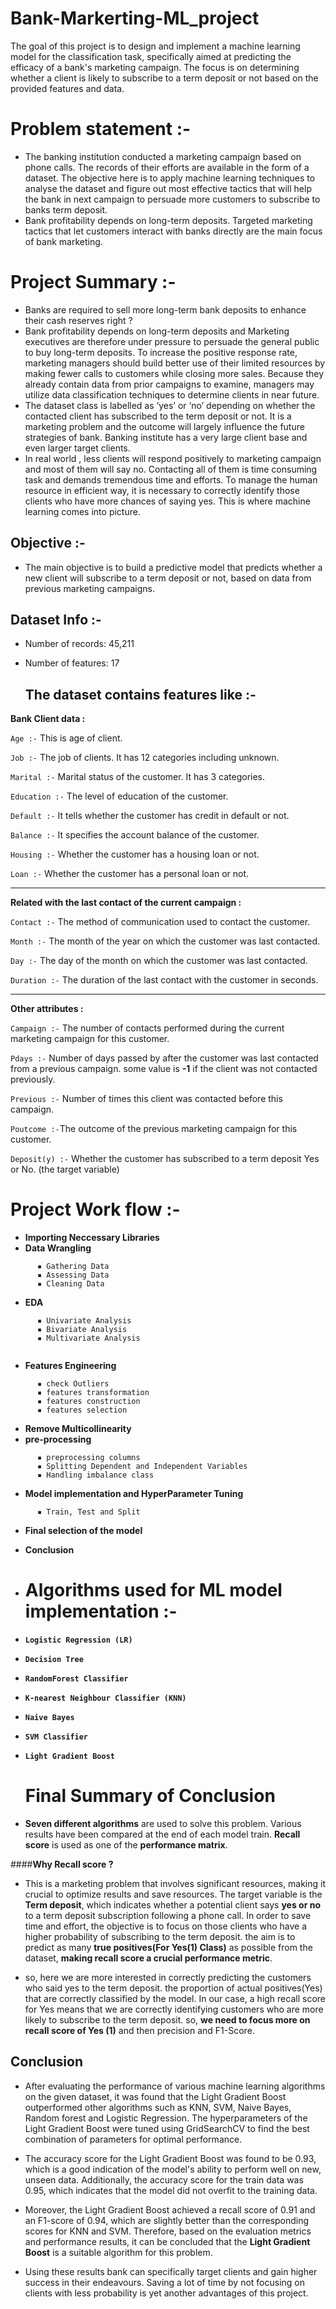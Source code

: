 # Bank-Markerting-ML_project
The goal of this project is to design and implement a machine learning model for the classification task, specifically aimed at predicting the efficacy of a bank's marketing campaign. The focus is on determining whether a client is likely to subscribe to a term deposit or not based on the provided features and data.
 
# **Problem statement :-**

- The banking institution conducted a marketing campaign based on phone calls. The records of their efforts are available in the form of a dataset. The objective here is to apply machine learning techniques to analyse the dataset and figure out most effective tactics that will help the bank in next campaign to persuade more customers to subscribe to banks term deposit.
- Bank profitability depends on long-term deposits. Targeted marketing tactics that let customers interact with banks directly are the main focus of bank marketing.


# **Project Summary :-**

- Banks are required to sell more long-term bank deposits to enhance their cash reserves right ? 
- Bank profitability depends on long-term deposits and Marketing executives are therefore under pressure to persuade the general public to buy long-term deposits. To increase the positive response rate, marketing managers should build better use of their limited resources by making fewer calls to customers while closing more sales. Because they already contain data from prior campaigns to examine, managers may utilize data classification techniques to determine clients in near future.
- The dataset class is labelled as ‘yes’ or ‘no’ depending on whether the contacted client has subscribed to the term deposit or not. It is a marketing problem and the outcome will largely influence the future strategies of bank. Banking institute has a very large client base and even larger target clients. 
- In real world , less clients will respond positively to marketing campaign and most of them will say no. Contacting all of them is time consuming task and demands tremendous time and efforts. To manage the human resource in efficient way, it is necessary to correctly identify those clients who have more chances of saying yes. This is where machine learning comes into picture.


## **Objective :-**

- The main objective is to build a predictive model that predicts whether a new client will subscribe to a term deposit or not, based on data from previous marketing campaigns.


## **Dataset Info :-**

* Number of records: 45,211
* Number of features: 17

  ## **The dataset contains features like :-**

**Bank Client data :**

`Age :-` This is age of client.

`Job :-` The job of clients. It has 12 categories including unknown.

`Marital :-` Marital status of the customer. It has 3 categories.

`Education :-` The level of education of the customer.

`Default :-` It tells whether the customer has credit in default or not.

`Balance :-`  It specifies the account balance of the customer.

`Housing :-` Whether the customer has a housing loan or not.

`Loan :-` Whether the customer has a personal loan or not.

---
**Related with the last contact of the current campaign :**

`Contact :-` The method of communication used to contact the customer.

`Month :-` The month of the year on which the customer was last contacted.

`Day :-` The day of the month on which the customer was last contacted.

`Duration :-` The duration of the last contact with the customer in seconds.

---
**Other attributes :**

`Campaign :-` The number of contacts performed during the current marketing campaign for this customer.

`Pdays :-` Number of days passed by after the customer was last contacted from a previous campaign. some value is **-1** if the client was not contacted previously.

`Previous :-` Number of times this client was contacted before this campaign.

`Poutcome :-`The outcome of the previous marketing campaign for this customer.

`Deposit(y) :-` Whether the customer has subscribed to a term deposit Yes or No. (the target variable)

# **Project Work flow :-**

- **Importing Neccessary Libraries**
- **Data Wrangling**

```
      ▪ Gathering Data 
      ▪ Assessing Data
      ▪ Cleaning Data 
```

- **EDA**

```
      ▪ Univariate Analysis
      ▪ Bivariate Analysis
      ▪ Multivariate Analysis
 
```
- **Features Engineering**

```
      ▪ check Outliers
      ▪ features transformation
      ▪ features construction
      ▪ features selection
```

- **Remove Multicollinearity**
- **pre-processing**

```   
      ▪ preprocessing columns
      ▪ Splitting Dependent and Independent Variables
      ▪ Handling imbalance class
```

- **Model implementation and HyperParameter Tuning**

```
      ▪ Train, Test and Split
```

- **Final selection of the model**
- **Conclusion**

- # **Algorithms used for ML model implementation :-**

* **`Logistic Regression (LR)`**
* **`Decision Tree`**
* **`RandomForest Classifier`**
* **`K-nearest Neighbour Classifier (KNN)`**
* **`Naive Bayes`**
* **`SVM Classifier`**
* **`Light Gradient Boost`**

  # **Final Summary of Conclusion**

- **Seven different algorithms** are used to solve this problem. Various results have been compared at the end of each model train. **Recall score** is used as one of the **performance matrix**.

####**Why Recall score ?**

- This is a marketing problem that involves significant resources, making it crucial to optimize results and save resources. The target variable is the **Term deposit**, which indicates whether a potential client says **yes or no** to a term deposit subscription following a phone call. In order to save time and effort, the objective is to focus on those clients who have a higher probability of subscribing to the term deposit. the aim is to predict as many **true positives(For Yes(1) Class)** as possible from the dataset, **making recall score a crucial performance metric**.

- so, here we are more interested in correctly predicting the customers who said yes to the term deposit. the proportion of actual positives(Yes) that are correctly classified by the model. In our case, a high recall score for Yes means that we are correctly identifying customers who are more likely to subscribe to the term deposit. so, **we need to focus more on recall score of Yes (1)** and then precision and F1-Score.

## **Conclusion**

- After evaluating the performance of various machine learning algorithms on the given dataset, it was found that the Light Gradient Boost outperformed other algorithms such as KNN, SVM, Naive Bayes, Random forest and Logistic Regression. The hyperparameters of the Light Gradient Boost were tuned using GridSearchCV to find the best combination of parameters for optimal performance.

- The accuracy score for the Light Gradient Boost was found to be 0.93, which is a good indication of the model's ability to perform well on new, unseen data. Additionally, the accuracy score for the train data was 0.95, which indicates that the model did not overfit to the training data.

- Moreover, the Light Gradient Boost achieved a recall score of 0.91 and an F1-score of 0.94, which are slightly better than the corresponding scores for KNN and SVM. Therefore, based on the evaluation metrics and performance results, it can be concluded that the **Light Gradient Boost** is a suitable algorithm for this problem.

- Using these results bank can specifically target clients and gain higher success in their endeavours. Saving a lot of time by not focusing on clients with less probability is yet another advantages of this project.
